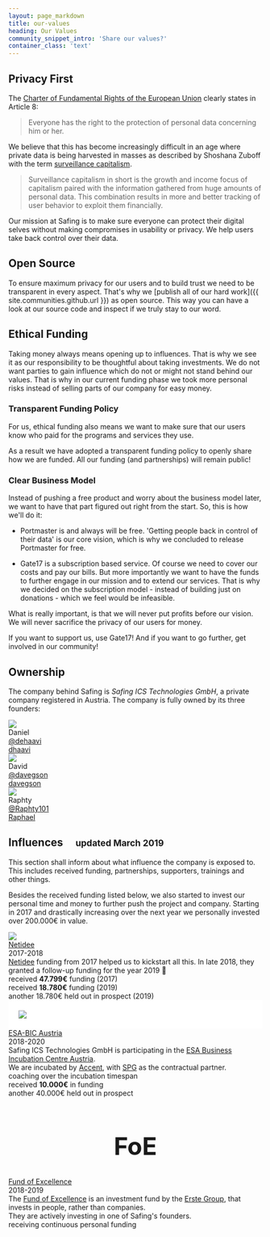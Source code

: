 ```yaml
---
layout: page_markdown
title: our-values
heading: Our Values
community_snippet_intro: 'Share our values?'
container_class: 'text'
---
```


## Privacy First

The [Charter of Fundamental Rights of the European Union](https://eur-lex.europa.eu/legal-content/EN/TXT/PDF/?uri=CELEX:12012P/TXT&from=EN) clearly states in Article 8:

<blockquote>
  Everyone has the right to the protection of personal data concerning him or her.
</blockquote>

We believe that this has become increasingly difficult in an age where private data is being harvested in masses as described by Shoshana Zuboff with the term [surveillance capitalism](https://en.wikipedia.org/wiki/Surveillance_capitalism).

<blockquote>
  <p class="text-light">Surveillance capitalism in short is the growth and income focus of capitalism paired with the information gathered from huge amounts of personal data. This combination results in more and better tracking of user behavior to exploit them financially.</p>
</blockquote>

Our mission at Safing is to make sure everyone can protect their digital selves without making compromises in usability or privacy. We help users take back control over their data.

## Open Source

To ensure maximum privacy for our users and to build trust we need to be transparent in every aspect. That's why we [publish all of our hard work]({{ site.communities.github.url }}) as open source. This way you can have a look at our source code and inspect if we truly stay to our word.

## Ethical Funding

Taking money always means opening up to influences. That is why we see it as our responsibility to be thoughtful about taking investments. We do not want parties to gain influence which do not or might not stand behind our values. That is why in our current funding phase we took more personal risks instead of selling parts of our company for easy money.

### Transparent Funding Policy

For us, ethical funding also means we want to make sure that our users know who paid for the programs and services they use.

As a result we have adopted a transparent funding policy to openly share how we are funded. All our funding (and partnerships) will remain public!

### Clear Business Model

Instead of pushing a free product and worry about the business model later, we want to have that part figured out right from the start. So, this is how we'll do it:

- Portmaster is and always will be free. 'Getting people back in control of their data' is our core vision, which is why we concluded to release Portmaster for free.

- Gate17 is a subscription based service. Of course we need to cover our costs and pay our bills. But more importantly we want to have the funds to further engage in our mission and to extend our services. That is why we decided on the subscription model - instead of building just on donations - which we feel would be infeasible.

What is really important, is that we will never put profits before our vision. We will never sacrifice the privacy of our users for money.

If you want to support us, use Gate17! And if you want to go further, get involved in our community!

## Ownership

The company behind Safing is _Safing ICS Technologies GmbH_, a private company registered in Austria. The company is fully owned by its three founders:

<div class="nine wide column">
  <div class="ui three fluid cards middle lowered">
    <div class="card">
    <div class="image">
    <img src="{{ site.assets_url }}img/profiles/dhaavi.png">
    </div>
    <div class="content">
    <div class="ui small header">
    Daniel
    </div>
    <div class="ui list">
    <a href="https://twitter.com/dehaavi" target="\_blank">
    <div class="item">
    <div class="content">
    <i class="twitter icon"></i>
    @dehaavi
    </div>
    </div>
    </a>
    <a href="https://github.com/dhaavi" target="\_blank">
    <div class="item">
    <div class="content">
    <i class="github black icon"></i>
    dhaavi
    </div>
    </div>
    </a>
    </div>
    </div>
    </div>
    <div class="card">
      <div class="image">
        <img src="{{ site.assets_url }}img/profiles/davegson.jpg">
      </div>
      <div class="content">
        <div class="ui small header">
        David
        </div>
        <div class="ui list">
          <a href="https://twitter.com/davegson" target="\_blank">
            <div class="item">
              <div class="content">
                <i class="twitter icon"></i>
                @davegson
              </div>
            </div>
          </a>
          <a href="https://github.com/davegson" target="\_blank">
            <div class="item">
              <div class="content">
                <i class="github black icon"></i>
                davegson
              </div>
            </div>
          </a>
        </div>
      </div>
    </div>
    <div class="card">
      <div class="image">
        <img src="{{ site.assets_url }}img/profiles/raphty.png">
      </div>
      <div class="content">
        <div class="ui small header">
        Raphty
        </div>
        <div class="ui list">
          <a href="https://twitter.com/Raphty101" target="\_blank">
            <div class="item">
              <div class="content">
                <i class="twitter icon" style="margin: 0;"></i>
                @Raphty101
              </div>
            </div>
          </a>
          <a href="https://www.linkedin.com/in/raphael-fiedler-808a7441" target="\_blank">
            <div class="item">
              <div class="content">
                <i class="linkedin black icon"></i>
                Raphael
              </div>
            </div>
          </a>
        </div>
      </div>
    </div>
  </div>
</div>

## Influences &nbsp;&nbsp;&nbsp; <small class="text-lighter">updated March 2019</small>

This section shall inform about what influence the company is exposed to. This includes received funding, partnerships, supporters, trainings and other things.

Besides the received funding listed below, we also started to invest our personal time and money to further push the project and company. Starting in 2017 and drastically increasing over the next year we personally invested over 200.000€ in value.

<div class="margin-top-80"></div>
<div class="ui two stackable cards" id="influences">
  <!-- Netidee card -->
  <div class="ui card">
    <div class="image">
      <img src="{{ site.assets_url }}img/netidee.png">
    </div>
    <div class="content">
      <a class="header" href="https://www.netidee.at/">Netidee</a>
      <div class="meta">
        <span class="date">2017-2018</span>
      </div>
      <div class="description">
        <a href="https://www.netidee.at/">Netidee</a> funding from 2017 helped us to kickstart all this. In late 2018, they granted a follow-up funding for the year 2019 🎉
      </div>
    </div>
    <div class="extra content">
        <i class="green money icon"></i> received <b>47.799€</b> funding (2017)
        <div class="margin-top-10"></div>
        <i class="green money icon"></i> received <b>18.780€</b> funding (2019)
        <div class="margin-top-10"></div>
        <i class="blue clock icon"></i> another 18.780€ held out in prospect (2019)
    </div>
  </div>

  <!-- ESA-BIC card -->
  <div class="ui card">
    <div class="image" style="padding: 20px; background-color: white;">
      <img src="{{ site.assets_url }}img/esa-bic_austria.svg">
    </div>
    <div class="content">
      <a class="header" href="http://www.esa-bic.at/">ESA-BIC Austria</a>
      <div class="meta">
        <span class="date">2018-2020</span>
      </div>
      <div class="description">
        Safing ICS Technologies GmbH is participating in the <a href="http://www.esa-bic.at/">ESA Business Incubation Centre Austria</a>.<br>
        We are incubated by <a href="http://www.accent.at/home.html">Accent</a>, with <a href="http://sciencepark.at/">SPG</a> as the contractual partner.
      </div>
    </div>
    <div class="extra content">
        <i class="grey user icon"></i> coaching over the incubation timespan
        <div class="margin-top-10"></div>
        <i class="green money icon"></i> received <b>10.000€</b> in funding
        <div class="margin-top-10"></div>
        <i class="blue clock icon"></i> another 40.000€ held out in prospect
    </div>
  </div>

  <!-- Fund of Excellence -->
  <div class="ui card">
    <div class="header">
      <h1 style="font-size: 3rem; text-align: center;">FoE</h1>
    </div>
    <div class="content">
      <a class="header" href="https://www.fundofexcellence.com/">Fund of Excellence</a>
      <div class="meta">
        <span class="date">2018-2019</span>
      </div>
      <div class="description">
        The <a href="https://www.fundofexcellence.com/">Fund of Excellence</a> is an investment fund by the <a href="https://www.erstegroup.com/en/home">Erste Group</a>, that invests in people, rather than companies.<br>
        They are actively investing in one of Safing's founders.
      </div>
    </div>
    <div class="extra content">
        <i class="green money icon"></i> receiving continuous personal funding
    </div>
  </div>

  <!-- Accent -->
  <!-- Science Park Graz -->
  <!-- YC Startup School -->

</div>

<div class="margin-top-80"></div>
